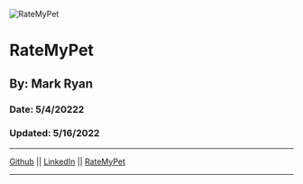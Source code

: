 ![RateMyPet](https://imgur.com/oTKZLAo.png)
# RateMyPet
## By: Mark Ryan
### Date: 5/4/20222
### Updated: 5/16/2022
***
[Github](https://github.com/DerWindFish/) || [LinkedIn](https://www.linkedin.com/in/markrryan/) ||
[RateMyPet](https://ratemypet2.herokuapp.com/)
***